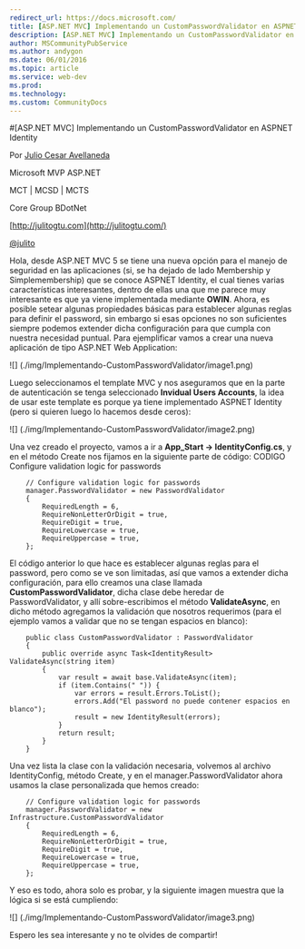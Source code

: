 ```yaml
---
redirect_url: https://docs.microsoft.com/
title: [ASP.NET MVC] Implementando un CustomPasswordValidator en ASPNET Identity
description: [ASP.NET MVC] Implementando un CustomPasswordValidator en ASPNET Identity
author: MSCommunityPubService
ms.author: andygon
ms.date: 06/01/2016
ms.topic: article
ms.service: web-dev
ms.prod: 
ms.technology:
ms.custom: CommunityDocs
---
```


#[ASP.NET MVC] Implementando un CustomPasswordValidator en ASPNET Identity

Por [Julio Cesar Avellaneda](http://mvp.microsoft.com/en-us/MVP/Julio%20Cesar%20Avellaneda-4038198)

Microsoft MVP ASP.NET

MCT | MCSD | MCTS

Core Group BDotNet

[http://julitogtu.com](http://julitogtu.com/)

[@julito](https://twitter.com/julitogtu)


Hola, desde ASP.NET MVC 5 se tiene una nueva opción para el manejo de seguridad en las aplicaciones (si, se ha dejado de lado Membership y Simplemembership) que se conoce ASPNET Identity, el cual tienes varias características interesantes, dentro de ellas una que me parece muy interesante es que ya viene implementada mediante **OWIN**.
Ahora, es posible setear algunas propiedades básicas para establecer algunas reglas para definir el password, sin embargo si esas opciones no son suficientes siempre podemos extender dicha configuración para que cumpla con nuestra necesidad puntual.
Para ejemplificar vamos a crear una nueva aplicación de tipo ASP.NET Web Application:

![] (./img/Implementando-CustomPasswordValidator/image1.png)

Luego seleccionamos el template MVC y nos aseguramos que en la parte de autenticación se tenga seleccionado **Invidual Users Accounts**, la idea de usar este template es porque ya tiene implementado ASPNET Identity (pero si quieren luego lo hacemos desde ceros):

![] (./img/Implementando-CustomPasswordValidator/image2.png)

Una vez creado el proyecto, vamos a ir a **App_Start -> IdentityConfig.cs**, y en el método Create nos fijamos en la siguiente parte de código:
CODIGO Configure validation logic for passwords

```
	// Configure validation logic for passwords
	manager.PasswordValidator = new PasswordValidator
	{
		RequiredLength = 6,
		RequireNonLetterOrDigit = true,
		RequireDigit = true,
		RequireLowercase = true,
		RequireUppercase = true,
	};
```
El código anterior lo que hace es establecer algunas reglas para el password, pero como se ve son limitadas, así que vamos a extender dicha configuración, para ello creamos una clase llamada **CustomPasswordValidator**, dicha clase debe heredar de PasswordValidator, y allí sobre-escribimos el método **ValidateAsync**, en dicho método agregamos la validación que nosotros requerimos (para el ejemplo vamos a validar que no se tengan espacios en blanco):

```
	public class CustomPasswordValidator : PasswordValidator
	{
		public override async Task<IdentityResult> ValidateAsync(string item)
		{
			var result = await base.ValidateAsync(item);
			if (item.Contains(" ")) {
				var errors = result.Errors.ToList();
				errors.Add("El password no puede contener espacios en blanco");
				result = new IdentityResult(errors);
			}
			return result;
		}
	}
```

Una vez lista la clase con la validación necesaria, volvemos al archivo IdentityConfig, método Create, y en el manager.PasswordValidator ahora usamos la clase personalizada que hemos  creado:

```
	// Configure validation logic for passwords
	manager.PasswordValidator = new Infrastructure.CustomPasswordValidator
	{
		RequiredLength = 6,
		RequireNonLetterOrDigit = true,
		RequireDigit = true,
		RequireLowercase = true,
		RequireUppercase = true,
	};
```

Y eso es todo, ahora solo es probar, y la siguiente imagen muestra que la lógica si se está cumpliendo:

![] (./img/Implementando-CustomPasswordValidator/image3.png)

Espero les sea interesante y no te olvides de compartir!



